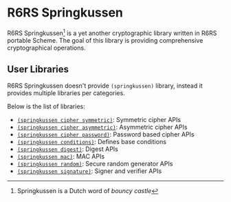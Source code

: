 R6RS Springkussen
=================

R6RS Springkussen[^1] is a yet another cryptographic library written in
R6RS portable Scheme. The goal of this library is providing comprehensive
cryptographical operations.

[^1]: Springkussen is a Dutch word of _bouncy castle_

User Libraries
--------------

R6RS Springkussen doesn't provide `(springkussen)` library, instead it
provides multiple libraries per categories.

Below is the list of libraries:

- [`(springkussen cipher symmetric)`](./symmetric.md): Symmetric cipher APIs
- [`(springkussen cipher asymmetric)`](./asymmetric.md): Asymmetric cipher APIs
- [`(springkussen cipher password)`](./password.md): Password based cipher APIs
- [`(springkussen conditions)`](./conditions.md): Defines base conditions
- [`(springkussen digest)`](./digest.md): Digest APIs
- [`(springkussen mac)`](./mac.md): MAC APIs
- [`(springkussen random)`](./random.md): Secure random generator APIs
- [`(springkussen signature)`](./signature.md): Signer and verifier APIs

